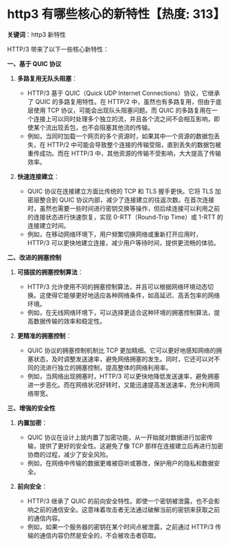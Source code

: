 # http3 有哪些核心的新特性【热度: 313】

**关键词**：http3 新特性

HTTP/3 带来了以下一些核心新特性：

**一、基于 QUIC 协议**

1. **多路复用无队头阻塞**：

   - HTTP/3 基于 QUIC（Quick UDP Internet Connections）协议，它继承了 QUIC 的多路复用特性。在 HTTP/2 中，虽然也有多路复用，但由于底层使用 TCP 协议，可能会出现队头阻塞问题。而 QUIC 的多路复用在一个连接上可以同时处理多个独立的流，并且各个流之间不会相互影响，即使某个流出现丢包，也不会阻塞其他流的传输。
   - 例如，当同时加载一个网页的多个资源时，如果其中一个资源的数据包丢失，在 HTTP/2 中可能会导致整个连接的传输受阻，直到丢失的数据包被重传成功。而在 HTTP/3 中，其他资源的传输不受影响，大大提高了传输效率。

2. **快速连接建立**：
   - QUIC 协议在连接建立方面比传统的 TCP 和 TLS 握手更快。它将 TLS 加密层整合到 QUIC 协议内部，减少了连接建立的往返次数。在首次连接时，虽然也需要一些时间进行密钥交换等操作，但后续连接可以利用之前的连接状态进行快速恢复，实现 0-RTT（Round-Trip Time）或 1-RTT 的连接建立时间。
   - 例如，在移动网络环境下，用户频繁切换网络或重新打开应用时，HTTP/3 可以更快地建立连接，减少用户等待时间，提供更流畅的体验。

**二、改进的拥塞控制**

1. **可插拔的拥塞控制算法**：

   - HTTP/3 允许使用不同的拥塞控制算法，并且可以根据网络环境动态切换。这使得它能够更好地适应各种网络条件，如高延迟、高丢包率的网络环境。
   - 例如，在无线网络环境下，可以选择更适合这种环境的拥塞控制算法，提高数据传输的效率和稳定性。

2. **更精准的拥塞控制**：
   - QUIC 协议的拥塞控制机制比 TCP 更加精细。它可以更好地感知网络的拥塞状态，及时调整发送速率，避免网络拥塞的发生。同时，它还可以对不同的流进行独立的拥塞控制，提高整体的网络利用率。
   - 例如，当网络出现拥塞时，HTTP/3 可以更快地降低发送速率，避免拥塞进一步恶化。而在网络状况好转时，又能迅速提高发送速率，充分利用网络带宽。

**三、增强的安全性**

1. **内置加密**：

   - QUIC 协议在设计上就内置了加密功能，从一开始就对数据进行加密传输，提供了更好的安全性。这避免了像 TCP 那样在连接建立后再进行加密协商的过程，减少了安全风险。
   - 例如，在网络中传输的数据更难被窃听或篡改，保护用户的隐私和数据安全。

2. **前向安全**：
   - HTTP/3 继承了 QUIC 的前向安全特性。即使一个密钥被泄露，也不会影响之前的通信安全。这意味着攻击者无法通过破解当前的密钥来获取之前的通信内容。
   - 例如，如果一个服务器的密钥在某个时间点被泄露，之前通过 HTTP/3 传输的通信内容仍然是安全的，不会被攻击者窃取。